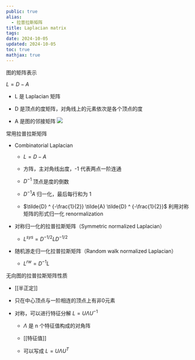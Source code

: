 ```yaml
---
public: true
alias:
  - 拉普拉斯矩阵
title: Laplacian matrix
tags:
date: 2024-10-05
updated: 2024-10-05
toc: true
mathjax: true
---
```


图的矩阵表示

$L=D-A$
  + L 是 Laplacian 矩阵

  + D 是顶点的度矩阵，对角线上的元素依次是各个顶点的度
  + A 是图的邻接矩阵
![](https://media.xiang578.com//laplacian-matrix.png)

常用拉普拉斯矩阵

  + Combinatorial Laplacian

    + $L=D-A$


    + 方阵，主对角线出度，-1 代表两点一阶连通

    + $D^{-1}$ 顶点是度的倒数

    + $D^{-1} A$ 归一化，最后每行和为 1

    + $\tilde{D} ^ {-\frac{1}{2}} \tilde{A} \tilde{D} ^ {-\frac{1}{2}}$ 利用对称矩阵的形式归一化 renormalization
  + 对称归一化的拉普拉斯矩阵（Symmetric normalized Laplacian）

    + $L^{s y s}=D^{-1 / 2} L D^{-1 / 2}$

  + 随机游走归一化拉普拉斯矩阵（Random walk normalized Laplacian）

    + $L^{r w}=D^{-1} L$

无向图的拉普拉斯矩阵性质

  + [[半正定]]

  + 只在中心顶点与一阶相连的顶点上有非0元素

  + 对称，可以进行特征分解 $L=U \Lambda U^{-1}$

    + $\Lambda$ 是 n 个特征值构成的对角阵

    + [[特征值]]

    + 可以写成 $L=U \Lambda U^{T}$

